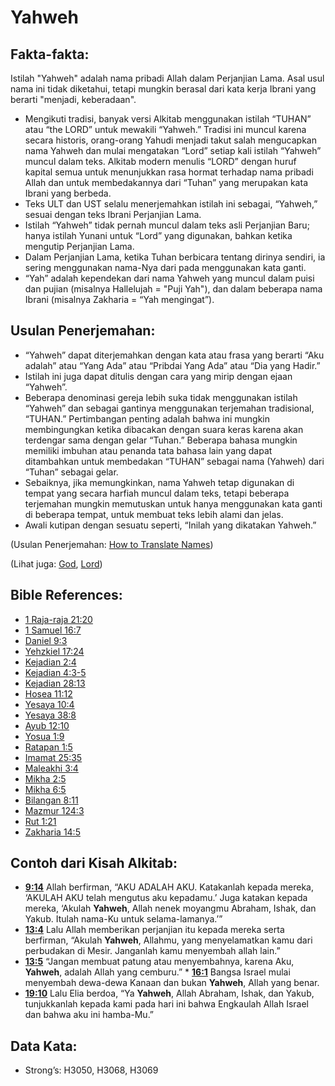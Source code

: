 # Yahweh

## Fakta-fakta:

Istilah "Yahweh" adalah nama pribadi Allah dalam Perjanjian Lama. Asal usul nama ini tidak diketahui, tetapi mungkin berasal dari kata kerja Ibrani yang berarti "menjadi, keberadaan".

* Mengikuti tradisi, banyak versi Alkitab menggunakan istilah “TUHAN” atau “the LORD” untuk mewakili “Yahweh.” Tradisi ini muncul karena secara historis, orang-orang Yahudi menjadi takut salah mengucapkan nama Yahweh dan mulai mengatakan “Lord” setiap kali istilah “Yahweh” muncul dalam teks. Alkitab modern menulis “LORD” dengan huruf kapital semua untuk menunjukkan rasa hormat terhadap nama pribadi Allah dan untuk membedakannya dari “Tuhan” yang merupakan kata Ibrani yang berbeda.
* Teks ULT dan UST selalu menerjemahkan istilah ini sebagai, “Yahweh,” sesuai dengan teks Ibrani Perjanjian Lama.
* Istilah “Yahweh” tidak pernah muncul dalam teks asli Perjanjian Baru; hanya istilah Yunani untuk “Lord” yang digunakan, bahkan ketika mengutip Perjanjian Lama.
* Dalam Perjanjian Lama, ketika Tuhan berbicara tentang dirinya sendiri, ia sering menggunakan nama-Nya dari pada menggunakan kata ganti.
* “Yah” adalah kependekan dari nama Yahweh yang muncul dalam puisi dan pujian (misalnya Hallelujah = "Puji Yah"), dan dalam beberapa nama Ibrani (misalnya Zakharia = “Yah mengingat”).

## Usulan Penerjemahan:

* “Yahweh” dapat diterjemahkan dengan kata atau frasa yang berarti “Aku adalah” atau “Yang Ada” atau “Pribdai Yang Ada” atau “Dia yang Hadir.”
* Istilah ini juga dapat ditulis dengan cara yang mirip dengan ejaan “Yahweh”.
* Beberapa denominasi gereja lebih suka tidak menggunakan istilah “Yahweh” dan sebagai gantinya menggunakan terjemahan tradisional, “TUHAN.” Pertimbangan penting adalah bahwa ini mungkin membingungkan ketika dibacakan dengan suara keras karena akan terdengar sama dengan gelar “Tuhan.” Beberapa bahasa mungkin memiliki imbuhan atau penanda tata bahasa lain yang dapat ditambahkan untuk membedakan “TUHAN” sebagai nama (Yahweh) dari “Tuhan” sebagai gelar.
* Sebaiknya, jika memungkinkan, nama Yahweh tetap digunakan di tempat yang secara harfiah muncul dalam teks, tetapi beberapa terjemahan mungkin memutuskan untuk hanya menggunakan kata ganti di beberapa tempat, untuk membuat teks lebih alami dan jelas.
* Awali kutipan dengan sesuatu seperti, “Inilah yang dikatakan Yahweh.”

(Usulan Penerjemahan: [How to Translate Names](rc://en/ta/man/translate/translate-names))

(Lihat juga: [God](../kt/god.md), [Lord](../kt/lord.md))

## Bible References:

* [1 Raja-raja 21:20](rc://en/tn/help/1ki/21/20)
* [1 Samuel 16:7](rc://en/tn/help/1sa/16/07)
* [Daniel 9:3](rc://en/tn/help/dan/09/03)
* [Yehzkiel 17:24](rc://en/tn/help/ezk/17/24)
* [Kejadian 2:4](rc://en/tn/help/gen/02/04)
* [Kejadian 4:3-5](rc://en/tn/help/gen/04/03)
* [Kejadian 28:13](rc://en/tn/help/gen/28/13)
* [Hosea 11:12](rc://en/tn/help/hos/11/12)
* [Yesaya 10:4](rc://en/tn/help/isa/10/04)
* [Yesaya 38:8](rc://en/tn/help/isa/38/08)
* [Ayub 12:10](rc://en/tn/help/job/12/10)
* [Yosua 1:9](rc://en/tn/help/jos/01/09)
* [Ratapan 1:5](rc://en/tn/help/lam/01/05)
* [Imamat 25:35](rc://en/tn/help/lev/25/35)
* [Maleakhi 3:4](rc://en/tn/help/mal/03/04)
* [Mikha 2:5](rc://en/tn/help/mic/02/05)
* [Mikha 6:5](rc://en/tn/help/mic/06/05)
* [Bilangan 8:11](rc://en/tn/help/num/08/11)
* [Mazmur 124:3](rc://en/tn/help/psa/124/03)
* [Rut 1:21](rc://en/tn/help/rut/01/21)
* [Zakharia 14:5](rc://en/tn/help/zec/14/5)

## Contoh dari Kisah Alkitab:

* __[9:14](rc://id/tn/help/obs/09/14)__ Allah berfirman, “AKU ADALAH AKU. Katakanlah kepada mereka, ‘AKULAH AKU telah mengutus aku kepadamu.’ Juga katakan kepada mereka, ‘Akulah __Yahweh__, Allah nenek moyangmu Abraham, Ishak, dan Yakub. Itulah nama-Ku untuk selama-lamanya.’”
* __[13:4](rc://id/tn/help/obs/13/04)__ Lalu Allah memberikan perjanjian itu kepada mereka serta berfirman, “Akulah __Yahweh__, Allahmu, yang menyelamatkan kamu dari perbudakan di Mesir. Janganlah kamu menyembah allah lain.”
* __[13:5](rc://id/tn/help/obs/13/05)__ “Jangan membuat patung atau menyembahnya, karena Aku, __Yahweh__, adalah Allah yang cemburu.” * __[16:1](rc://id/tn/help/obs/16/01)__ Bangsa Israel mulai menyembah dewa-dewa Kanaan dan bukan __Yahweh__, Allah yang benar.
* __[19:10](rc://id/tn/help/obs/19/10)__ Lalu Elia berdoa, “Ya __Yahweh__, Allah Abraham, Ishak, dan Yakub, tunjukkanlah kepada kami pada hari ini bahwa Engkaulah Allah Israel dan bahwa aku ini hamba-Mu.”

## Data Kata:

* Strong’s: H3050, H3068, H3069
